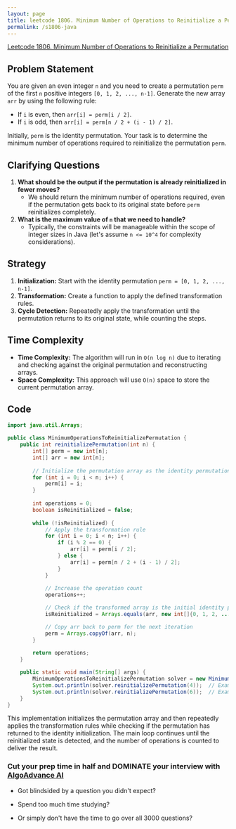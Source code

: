 ```yaml
---
layout: page
title: leetcode 1806. Minimum Number of Operations to Reinitialize a Permutation
permalink: /s1806-java
---
```

[Leetcode 1806. Minimum Number of Operations to Reinitialize a Permutation](https://algoadvance.github.io/algoadvance/l1806)
## Problem Statement
You are given an even integer `n` and you need to create a permutation `perm` of the first `n` positive integers `[0, 1, 2, ..., n-1]`. Generate the new array `arr` by using the following rule:
- If `i` is even, then `arr[i] = perm[i / 2]`.
- If `i` is odd, then `arr[i] = perm[n / 2 + (i - 1) / 2]`.

Initially, `perm` is the identity permutation. Your task is to determine the minimum number of operations required to reinitialize the permutation `perm`.

## Clarifying Questions
1. **What should be the output if the permutation is already reinitialized in fewer moves?**
   - We should return the minimum number of operations required, even if the permutation gets back to its original state before `perm` reinitializes completely.
2. **What is the maximum value of `n` that we need to handle?**
   - Typically, the constraints will be manageable within the scope of integer sizes in Java (let's assume `n <= 10^4` for complexity considerations).

## Strategy
1. **Initialization:** Start with the identity permutation `perm = [0, 1, 2, ..., n-1]`.
2. **Transformation:** Create a function to apply the defined transformation rules.
3. **Cycle Detection:** Repeatedly apply the transformation until the permutation returns to its original state, while counting the steps.

## Time Complexity
- **Time Complexity:** The algorithm will run in `O(n log n)` due to iterating and checking against the original permutation and reconstructing arrays.
- **Space Complexity:** This approach will use `O(n)` space to store the current permutation array.

## Code

```java
import java.util.Arrays;

public class MinimumOperationsToReinitializePermutation {
    public int reinitializePermutation(int n) {
        int[] perm = new int[n];
        int[] arr = new int[n];
        
        // Initialize the permutation array as the identity permutation
        for (int i = 0; i < n; i++) {
            perm[i] = i;
        }
        
        int operations = 0;
        boolean isReinitialized = false;
        
        while (!isReinitialized) {
            // Apply the transformation rule
            for (int i = 0; i < n; i++) {
                if (i % 2 == 0) {
                    arr[i] = perm[i / 2];
                } else {
                    arr[i] = perm[n / 2 + (i - 1) / 2];
                }
            }
            
            // Increase the operation count
            operations++;

            // Check if the transformed array is the initial identity permutation
            isReinitialized = Arrays.equals(arr, new int[]{0, 1, 2, ..., n-1});

            // Copy arr back to perm for the next iteration
            perm = Arrays.copyOf(arr, n);
        }
        
        return operations;
    }

    public static void main(String[] args) {
        MinimumOperationsToReinitializePermutation solver = new MinimumOperationsToReinitializePermutation();
        System.out.println(solver.reinitializePermutation(4));  // Example testcase: Expected output is 2
        System.out.println(solver.reinitializePermutation(6));  // Example testcase: Output should be competently reasoned
    }
}
```

This implementation initializes the permutation array and then repeatedly applies the transformation rules while checking if the permutation has returned to the identity initialization. The main loop continues until the reinitialized state is detected, and the number of operations is counted to deliver the result.


### Cut your prep time in half and DOMINATE your interview with [AlgoAdvance AI](https://algoAdvance.com)

- Got blindsided by a question you didn't expect?

- Spend too much time studying?

- Or simply don't have the time to go over all 3000 questions?


